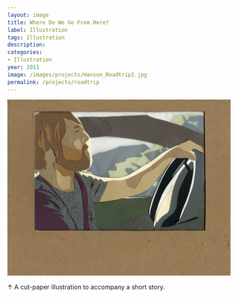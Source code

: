 ```yaml
---
layout: image
title: Where Do We Go From Here?
label: Illustration
tags: Illustration
description: 
categories:
- Illustration
year: 2011
image: /images/projects/Hanson_Roadtrip2.jpg
permalink: /projects/roadtrip
---
```


<img src="/images/projects/Hanson_Roadtrip2.jpg">
<div class="images-right"><p>&uarr; A cut-paper illustration to accompany a short story.</p></div>
<section class="clear"></section>
    
<!--Footnotes -->
